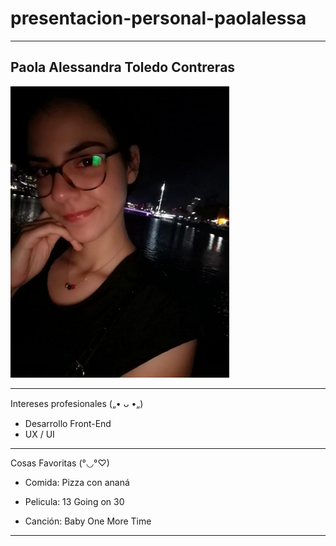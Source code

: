 # presentacion-personal-paolalessa
---
## Paola Alessandra Toledo Contreras

<img src="Foto_Perfil_Paola_Toledo.jpeg" width="350" alt="Foto de Perfil">

---

Intereses profesionales („• ᴗ •„)

- Desarrollo Front-End
- UX / UI

---

Cosas Favoritas (°◡°♡)

- Comida: Pizza con ananá

- Pelicula: 13 Going on 30

- Canción: Baby One More Time

---
